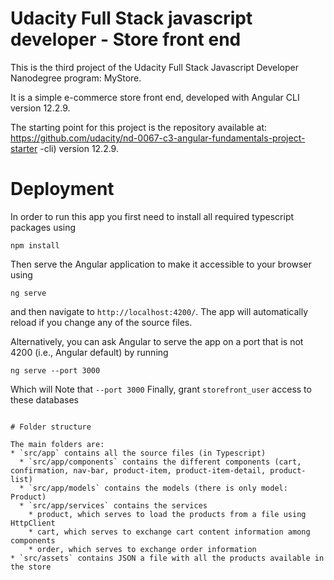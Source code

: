 #  Udacity Full Stack javascript developer - Store front end

This is the third project of the Udacity Full Stack Javascript Developer Nanodegree program: MyStore.

It is a simple e-commerce store front end, developed with Angular CLI version 12.2.9. 

The starting point for this project is the repository available at: https://github.com/udacity/nd-0067-c3-angular-fundamentals-project-starter
-cli) version 12.2.9.

# Deployment

In order to run this app you first need to install all required typescript packages using
```
npm install
```
Then serve the Angular application to make it accessible to your browser using
```
ng serve
```
and then navigate to `http://localhost:4200/`. The app will automatically reload if you change any of the source files.

Alternatively, you can ask Angular to serve the app on a port that is not 4200 (i.e., Angular default) by running
```
ng serve --port 3000
```
Which will Note that `--port 3000` Finally, grant `storefront_user` access to these databases
```

# Folder structure

The main folders are:
* `src/app` contains all the source files (in Typescript)
  * `src/app/components` contains the different components (cart, confirmation, nav-bar, product-item, product-item-detail, product-list)
  * `src/app/models` contains the models (there is only model: Product)
  * `src/app/services` contains the services
    * product, which serves to load the products from a file using HttpClient
    * cart, which serves to exchange cart content information among components
    * order, which serves to exchange order information
* `src/assets` contains JSON a file with all the products available in the store

